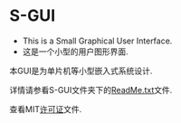 # S-GUI
* This is a Small Graphical User Interface.
* 这是一个小型的用户图形界面.

本GUI是为单片机等小型嵌入式系统设计.

详情请参看S-GUI文件夹下的[ReadMe.txt](https://github.com/Le-Seul/S-GUI/blob/master/S-GUI/ReadMe.txt)文件.

查看MIT[许可证](https://github.com/Le-Seul/S-GUI/blob/master/LICENSE.txt)文件.

